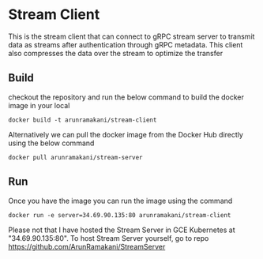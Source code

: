 # Stream Client

This is the stream client that can connect to gRPC stream server to transmit data as streams after authentication through gRPC metadata. This client also compresses the data over the stream to optimize the transfer

## Build 

checkout the repository and run the below command to build the docker image in your local  

```docker build -t arunramakani/stream-client```

Alternatively we can pull the docker image from the Docker Hub directly using the below command

```docker pull arunramakani/stream-server```

## Run 

Once you have the image you can run the image using the command

```docker run -e server=34.69.90.135:80 arunramakani/stream-client```

Please not that I have hosted the Stream Server in GCE Kubernetes at "34.69.90.135:80". To host Stream Server yourself, go to repo https://github.com/ArunRamakani/StreamServer
